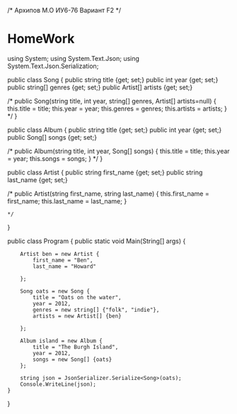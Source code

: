 /*  Архипов М.О ИУ6-76 Вариант F2
*/



# HomeWork

using System;
using System.Text.Json;
using System.Text.Json.Serialization;


public class Song
{
    public string title {get; set;}
    public int year {get; set;}
    public string[] genres {get; set;}
    public Artist[] artists {get; set;}

  /*  public Song(string title, int year, string[] genres, Artist[] artists=null) {
        this.title = title;
        this.year = year;
        this.genres = genres;
        this.artists = artists;
    }
    */
}


public class Album
{
    public string title {get; set;}
    public int year {get; set;}
    public Song[] songs {get; set;}
    
  /*  public Album(string title, int year, Song[] songs) {
        this.title = title;
        this.year = year;
        this.songs = songs;
    }
    */
}


public class Artist
{
    public string first_name {get; set;}
    public string last_name {get; set;}
    
  /*  public Artist(string first_name, string last_name) {
        this.first_name = first_name;
        this.last_name = last_name;
    }
    
    */
}

public class Program
{
    public static void Main(String[] args) 
    { 
        
        Artist ben = new Artist { 
            first_name = "Ben", 
            last_name = "Howard" 
            
        };
        
        Song oats = new Song { 
            title = "Oats on the water", 
            year = 2012, 
            genres = new string[] {"folk", "indie"}, 
            artists = new Artist[] {ben}
            
        };
        
        Album island = new Album {
            title = "The Burgh Island",
            year = 2012,
            songs = new Song[] {oats}
        };
        
        string json = JsonSerializer.Serialize<Song>(oats);
        Console.WriteLine(json);
    } 
}
